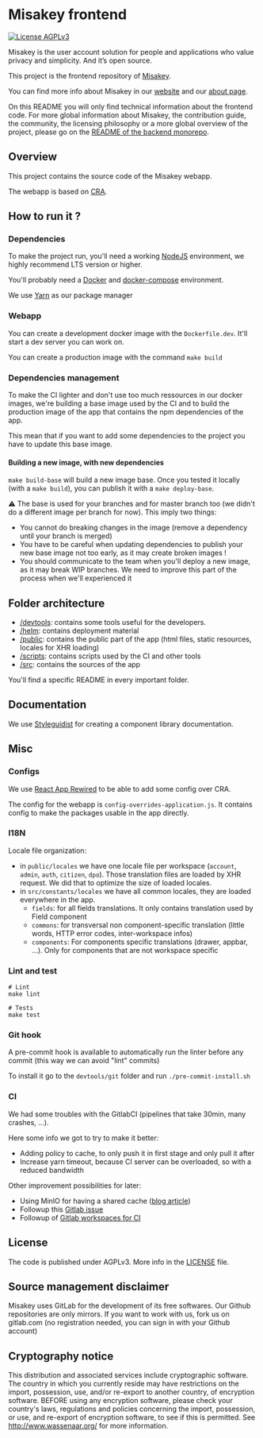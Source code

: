 Misakey frontend
================

[![License AGPLv3](https://img.shields.io/static/v1?label=License&message=AGPLv3&color=e32e72)](./LICENSE)

Misakey is the user account solution for people and applications who
value privacy and simplicity. And it’s open source.

This project is the frontend repository of [Misakey](https://misakey.com/).

You can find more info about Misakey in our [website](https://www.misakey.com) and our [about page](https://about.misakey.com/).

On this README you will only find technical information about the frontend code.
For more global information about Misakey, the contribution guide, the community, 
the licensing philosophy or a more global overview of the project, please go on the 
[README of the backend monorepo](https://gitlab.com/Misakey/backend/).


## Overview 

This project contains the source code of the Misakey webapp.

The webapp is based on [CRA](https://github.com/facebook/create-react-app).


## How to run it ?

### Dependencies

To make the project run, you'll need a working [NodeJS](https://nodejs.org/en/download/releases/) environment, we highly recommend LTS version or higher.

You'll probably need a [Docker](https://www.docker.com/) and [docker-compose](https://docs.docker.com/compose/) environment.

We use [Yarn](https://yarnpkg.com/) as our package manager

### Webapp

You can create a development docker image with the `Dockerfile.dev`. It'll start a dev server
you can work on. 

You can create a production image with the command `make build`

### Dependencies management

To make the CI lighter and don't use too much ressources in our docker images, 
we're building a base image used by the CI and to build the production image of the app
that contains the npm dependencies of the app.

This mean that if you want to add some dependencies to the project you have to update this base image. 

#### Building a new image, with new dependencies

`make build-base` will build a new image base. Once you tested it locally (with a `make build`),
you can publish it with a `make deploy-base`.

:warning: The base is used for your branches and for master branch too (we didn't do a different image per branch for now). This imply two things:
- You cannot do breaking changes in the image (remove a dependency until your branch is merged)
- You have to be careful when updating dependencies to publish your new base image not too early, as it may create broken images !
- You should communicate to the team when you'll deploy a new image, as it may break WIP branches. We need to improve this part of the process when we'll experienced it

## Folder architecture

* [/devtools](./devtools): contains some tools useful for the developers.
* [/helm](./helm): contains deployment material
* [/public](./public): contains the public part of the app (html files, static resources, locales for XHR loading)
* [/scripts](./scripts): contains scripts used by the CI and other tools
* [/src](./src): contains the sources of the app

You'll find a specific README in every important folder.

## Documentation

We use [Styleguidist](https://github.com/styleguidist/react-styleguidist) for creating a component library documentation.

## Misc

### Configs

We use [React App Rewired](https://github.com/timarney/react-app-rewired) to be able to add some config over CRA.

The config for the webapp is `config-overrides-application.js`. It contains config to make the packages
usable in the app directly.

### I18N

Locale file organization:
- in `public/locales` we have one locale file per workspace (`account`, `admin`, `auth`, `citizen`, `dpo`).
Those translation files are loaded by XHR request. We did that to optimize the size of loaded locales.
- in `src/constants/locales` we have all common locales, they are loaded everywhere in the app.
    - `fields`: for all fields translations. It only contains translation used by Field component
    - `commons`: for transversal non component-specific translation (little words, HTTP error codes, inter-workspace infos)
    - `components`: For components specific translations (drawer, appbar, ...). Only for components that are not workspace specific

### Lint and test

```shell
# Lint
make lint 

# Tests
make test
```

### Git hook

A pre-commit hook is available to automatically run the linter before any commit
(this way we can avoid "lint" commits)

To install it go to the `devtools/git` folder and run `./pre-commit-install.sh`

### CI

We had some troubles with the GitlabCI (pipelines that take 30min, many crashes, ...).

Here some info we got to try to make it better:
- Adding policy to cache, to only push it in first stage and only pull it after
- Increase yarn timeout, because CI server can be overloaded, so with a reduced bandwidth

Other improvement possibilities for later:
- Using MinIO for having a shared cache ([blog article](https://www.enovate.co.uk/blog/2019/12/11/distributed-gitlab-runner-caching-with-minio))
- Followup this [Gitlab issue](https://gitlab.com/gitlab-org/gitlab-runner/issues/1151#note_284331761)
- Followup of [Gitlab workspaces for CI](https://gitlab.com/groups/gitlab-org/-/epics/1418)

## License

The code is published under AGPLv3. More info in the [LICENSE](LICENSE) file.

## Source management disclaimer

Misakey uses GitLab for the development of its free softwares. Our Github repositories are only mirrors. If you want to work with us, fork us on gitlab.com (no registration needed, you can sign in with your Github account)

## Cryptography notice

This distribution and associated services include cryptographic software. 
The country in which you currently reside may have restrictions on the import, possession, use, 
and/or re-export to another country, of encryption software. BEFORE using any encryption software, 
please check your country's laws, regulations and policies concerning the import, possession, 
or use, and re-export of encryption software, to see if this is permitted. 
See http://www.wassenaar.org/ for more information.
